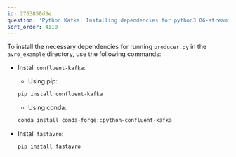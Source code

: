 ```yaml
---
id: 2763850d3e
question: 'Python Kafka: Installing dependencies for python3 06-streaming/python/avro_example/producer.py'
sort_order: 4110
---
```


To install the necessary dependencies for running `producer.py` in the `avro_example` directory, use the following commands:

- Install `confluent-kafka`:
  - Using pip:
  ```bash
  pip install confluent-kafka
  ```
  - Using conda:
  ```bash
  conda install conda-forge::python-confluent-kafka
  ```

- Install `fastavro`:
  ```bash
  pip install fastavro
  ```
